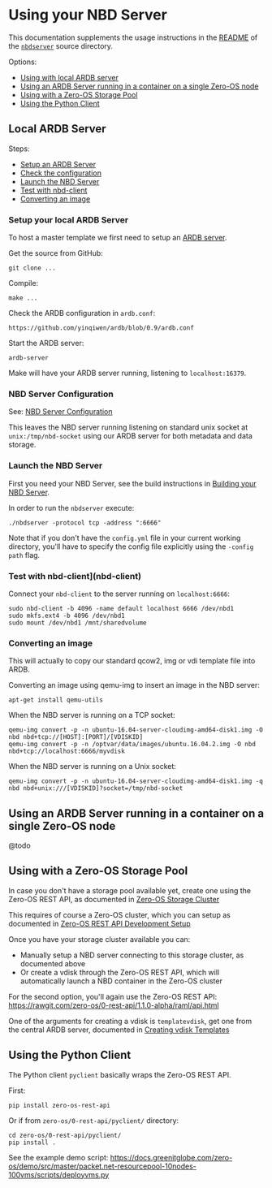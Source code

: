 # Using your NBD Server

This documentation supplements the usage instructions in the [README](/nbdserver/readme.md) of the [`nbdserver`](/nbdserver) source directory.

Options:
- [Using with local ARDB server](#local-ardb)
- [Using an ARDB Server running in a container on a single Zero-OS node](#ardb-container)
- [Using with a Zero-OS Storage Pool](#storage-pool)
- [Using the Python Client](#python-client)

<a id="local-ardb"></a>
## Local ARDB Server

Steps:
- [Setup an ARDB Server](#ardb-setup)
- [Check the configuration](#nbd-config)
- [Launch the NBD Server](#launch-nbd)
- [Test with nbd-client](nbd-client)
- [Converting an image](#convert-image)

<a id="ardb-setup"></a>
### Setup your local ARDB Server

To host a master template we first need to setup an [ARDB server](https://github.com/yinqiwen/ardb).

Get the source from GitHub:
```
git clone ...
```

Compile:
```
make ...
```

Check the ARDB configuration in `ardb.conf`:
```
https://github.com/yinqiwen/ardb/blob/0.9/ardb.conf
```

Start the ARDB server:
```
ardb-server
```

Make will have your ARDB server running, listening to `localhost:16379`.

<a id="nbd-config"></a>
### NBD Server Configuration

See: [NBD Server Configuration](config.md)

This leaves the NBD server running listening on standard unix socket at `unix:/tmp/nbd-socket` using our ARDB server for both metadata and data storage.

<a id="launch-nbd"></a>
### Launch the NBD Server

First you need your NBD Server, see the build instructions in [Building your NBD Server](building.md).

In order to run the `nbdserver` execute:
```
./nbdserver -protocol tcp -address ":6666"
```

Note that if you don't have the `config.yml` file in your current working directory,
you'll have to specify the config file explicitly using the `-config path` flag.

<a id="nbd-client"></a>
### Test with nbd-client](nbd-client)

Connect your `nbd-client` to the server running on `localhost:6666`:

```
sudo nbd-client -b 4096 -name default localhost 6666 /dev/nbd1
sudo mkfs.ext4 -b 4096 /dev/nbd1
sudo mount /dev/nbd1 /mnt/sharedvolume
```

<a id="convert-image"></a>
### Converting an image

This will actually to copy our standard qcow2, img or vdi template file into ARDB.

Converting an image using qemu-img to insert an image in the NBD server:

```
apt-get install qemu-utils
```

When the NBD server is running on a TCP socket:
```
qemu-img convert -p -n ubuntu-16.04-server-cloudimg-amd64-disk1.img -O nbd nbd+tcp://[HOST]:[PORT]/[VDISKID]
qemu-img convert -p -n /optvar/data/images/ubuntu.16.04.2.img -O nbd nbd+tcp://localhost:6666/myvdisk
```

When the NBD server is running on a Unix socket:
```
qemu-img convert -p -n ubuntu-16.04-server-cloudimg-amd64-disk1.img -q nbd nbd+unix:///[VDISKID]?socket=/tmp/nbd-socket
```

<a id="ardb-container"></a>
## Using an ARDB Server running in a container on a single Zero-OS node

@todo


<a id="storage-pool"></a>
## Using with a Zero-OS Storage Pool

In case you don't have a storage pool available yet, create one using the Zero-OS REST API, as documented in [Zero-OS Storage Cluster](https://github.com/zero-os/0-rest-api/blob/master/docs/storagecluster/storagecluster.md)

This requires of course a Zero-OS cluster, which you can setup as documented in [Zero-OS REST API Development Setup](https://github.com/zero-os/0-rest-api/blob/master/docs/setup/dev.md)

Once you have your storage cluster available you can:
- Manually setup a NBD server connecting to this storage cluster, as documented above
- Or create a vdisk through the Zero-OS REST API, which will automatically launch a NBD container in the Zero-OS cluster

For the second option, you'll again use the Zero-OS REST API: https://rawgit.com/zero-os/0-rest-api/1.1.0-alpha/raml/api.html

One of the arguments for creating a vdisk is `templatevdisk`, get one from the central ARDB server, documented in [Creating vdisk Templates](vdisktemplate.md)

<a id="python-client"></a>
## Using the Python Client

The Python client `pyclient` basically wraps the Zero-OS REST API.

First:
```
pip install zero-os-rest-api
```

Or if from `zero-os/0-rest-api/pyclient/` directory:
```
cd zero-os/0-rest-api/pyclient/
pip install .
```

See the example demo script: https://docs.greenitglobe.com/zero-os/demo/src/master/packet.net-resourcepool-10nodes-100vms/scripts/deployvms.py
